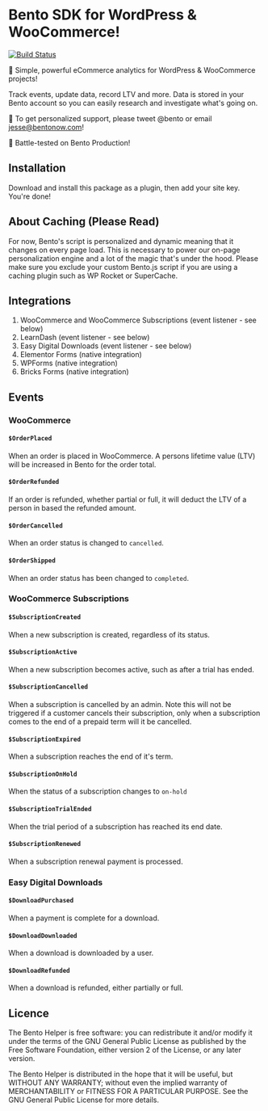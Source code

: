 # Bento SDK for WordPress & WooCommerce!
[![Build Status](https://travis-ci.org/bentonow/bento-wordpress-sdk.svg?branch=master)](https://travis-ci.org/bentonow/bento-wordpress-sdk)

🍱 Simple, powerful eCommerce analytics for WordPress & WooCommerce projects!

Track events, update data, record LTV and more. Data is stored in your Bento account so you can easily research and investigate what's going on.

👋 To get personalized support, please tweet @bento or email jesse@bentonow.com!

🐶 Battle-tested on Bento Production!

## Installation

Download and install this package as a plugin, then add your site key. You're done!

## About Caching (Please Read)

For now, Bento's script is personalized and dynamic meaning that it changes on every page load. This is necessary to power our on-page personalization engine and a lot of the magic that's under the hood. Please make sure you exclude your custom Bento.js script if you are using a caching plugin such as WP Rocket or SuperCache.

## Integrations
1. WooCommerce and WooCommerce Subscriptions (event listener - see below)
2. LearnDash (event listener - see below)
3. Easy Digital Downloads (event listener - see below)
4. Elementor Forms (native integration)
5. WPForms (native integration)
5. Bricks Forms (native integration)

## Events

### WooCommerce

#### `$OrderPlaced`

When an order is placed in WooCommerce. A persons lifetime value (LTV) will be increased in Bento for the order total.

#### `$OrderRefunded`

If an order is refunded, whether partial or full, it will deduct the LTV of a person in based the refunded amount.

#### `$OrderCancelled`

When an order status is changed to `cancelled`.

#### `$OrderShipped`

When an order status has been changed to `completed`.


### WooCommerce Subscriptions

#### `$SubscriptionCreated`

When a new subscription is created, regardless of its status.

#### `$SubscriptionActive`

When a new subscription becomes active, such as after a trial has ended.

#### `$SubscriptionCancelled`

When a subscription is cancelled by an admin. Note this will not be triggered if a customer cancels their subscription, only when a subscription comes to the end of a prepaid term will it be cancelled.

#### `$SubscriptionExpired`

When a subscription reaches the end of it's term.

#### `$SubscriptionOnHold`

When the status of a subscription changes to `on-hold`

#### `$SubscriptionTrialEnded`

When the trial period of a subscription has reached its end date.

#### `$SubscriptionRenewed`

When a subscription renewal payment is processed.

### Easy Digital Downloads

#### `$DownloadPurchased`

When a payment is complete for a download.

#### `$DownloadDownloaded`

When a download is downloaded by a user.

#### `$DownloadRefunded`

When a download is refunded, either partially or full.

## Licence

The Bento Helper is free software: you can redistribute it and/or modify
it under the terms of the GNU General Public License as published by
the Free Software Foundation, either version 2 of the License, or
any later version.

The Bento Helper is distributed in the hope that it will be useful,
but WITHOUT ANY WARRANTY; without even the implied warranty of
MERCHANTABILITY or FITNESS FOR A PARTICULAR PURPOSE. See the
GNU General Public License for more details.
